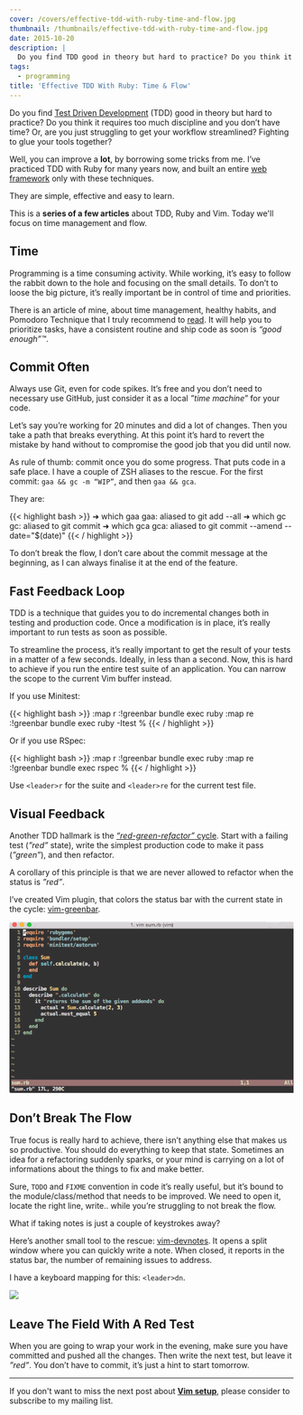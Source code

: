 ```yaml
---
cover: /covers/effective-tdd-with-ruby-time-and-flow.jpg
thumbnail: /thumbnails/effective-tdd-with-ruby-time-and-flow.jpg
date: 2015-10-20
description: |
  Do you find TDD good in theory but hard to practice? Do you think it requires too much discipline and you don’t have time? You can improve a lot, by borrowing well tested tricks from me. They are simple, effective and easy to learn.
tags:
  - programming
title: 'Effective TDD With Ruby: Time & Flow'
---
```


Do you find [Test Driven Development](https://en.wikipedia.org/wiki/Test-driven_development) (TDD) good in theory but hard to practice? Do you think it requires too much discipline and you don’t have time? Or, are you just struggling to get your workflow streamlined? Fighting to glue your tools together?

Well, you can improve a **lot**, by borrowing some tricks from me. I’ve practiced TDD with Ruby for many years now, and built an entire [web framework](http://lotusrb.org) only with these techniques.

They are simple, effective and easy to learn.

This is a **series of a few articles** about TDD, Ruby and Vim. Today we'll focus on time management and flow.

## Time

Programming is a time consuming activity. While working, it’s easy to follow the rabbit down to the hole and focusing on the small details. To don’t to loose the big picture, it’s really important be in control of time and priorities.

There is an article of mine, about time management, healthy habits, and Pomodoro Technique that I truly recommend to [read](/2015/10/13/effective-remote-working.html).
It will help you to prioritize tasks, have a consistent routine and ship code as soon is _“good enough”™_.

## Commit Often

Always use Git, even for code spikes. It’s free and you don’t need to necessary use GitHub, just consider it as a local _”time machine”_ for your code.

Let’s say you’re working for 20 minutes and did a lot of changes. Then you take a path that breaks everything. At this point it’s hard to revert the mistake by hand without to compromise the good job that you did until now.

As rule of thumb: commit once you do some progress. That puts code in a safe place. I have a couple of ZSH aliases to the rescue. For the first commit: `gaa && gc -m “WIP”`, and then `gaa && gca`.

They are:

{{< highlight bash >}}
➜ which gaa
gaa: aliased to git add --all
➜ which gc
gc: aliased to git commit
➜ which gca
gca: aliased to git commit --amend --date="$(date)"
{{< / highlight >}}

To don’t break the flow, I don’t care about the commit message at the beginning, as I can always finalise it at the end of the feature.

## Fast Feedback Loop

TDD is a technique that guides you to do incremental changes both in testing and production code. Once a modification is in place, it’s really important to run tests as soon as possible.

To streamline the process, it’s really important to get the result of your tests in a matter of a few seconds. Ideally, in less than a second. Now, this is hard to achieve if you run the entire test suite of an application. You can narrow the scope to the current Vim buffer instead.

If you use Minitest:

{{< highlight bash >}}
:map <leader>r :!greenbar bundle exec ruby<cr>
:map <leader>re :!greenbar bundle exec ruby -Itest %<cr>
{{< / highlight >}}

Or if you use RSpec:

{{< highlight bash >}}
:map <leader>r :!greenbar bundle exec ruby<cr>
:map <leader>re :!greenbar bundle exec rspec %<cr>
{{< / highlight >}}

Use `<leader>r` for the suite and `<leader>re` for the current test file.

## Visual Feedback

Another TDD hallmark is the [_“red-green-refactor”_ cycle](http://blog.cleancoder.com/uncle-bob/2014/12/17/TheCyclesOfTDD.html). Start with a failing test (_”red”_ state), write the simplest production code to make it pass (_”green”_), and then refactor.

A corollary of this principle is that we are never allowed to refactor when the status is _”red”_.

I’ve created Vim plugin, that colors the status bar with the current state in the cycle: [vim-greenbar](https://github.com/jodosha/vim-greenbar).

![](https://raw.githubusercontent.com/jodosha/vim-greenbar/master/vim-greenbar.gif)

## Don’t Break The Flow

True focus is really hard to achieve, there isn’t anything else that makes us so productive. You should do everything to keep that state. Sometimes an idea for a refactoring suddenly sparks, or your mind is carrying on a lot of informations about the things to fix and make better.

Sure, `TODO` and `FIXME` convention in code it’s really useful, but it’s bound to the module/class/method that needs to be improved. We need to open it, locate the right line, write.. while you’re struggling to not break the flow.

What if taking notes is just a couple of keystrokes away?

Here’s another small tool to the rescue: [vim-devnotes](https://github.com/jodosha/vim-devnotes). It opens a split window where you can quickly write a note. When closed, it reports in the status bar, the number of remaining issues to address.

I have a keyboard mapping for this: `<leader>dn`.

![](https://raw.githubusercontent.com/jodosha/vim-devnotes/master/screenshot.png)

## Leave The Field With A Red Test

When you are going to wrap your work in the evening, make sure you have committed and pushed all the changes. Then write the next test, but leave it _”red”_. You don’t have to commit, it’s just a hint to start tomorrow.

<hr>

If you don't want to miss the next post about **[Vim setup](/2015/10/27/effective-tdd-with-ruby-vim-setup.html)**, please consider to subscribe to my mailing list.
